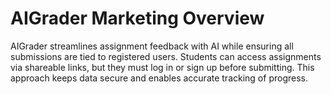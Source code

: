 # AIGrader Marketing Overview

AIGrader streamlines assignment feedback with AI while ensuring all submissions are tied to registered users. Students can access assignments via shareable links, but they must log in or sign up before submitting. This approach keeps data secure and enables accurate tracking of progress.
